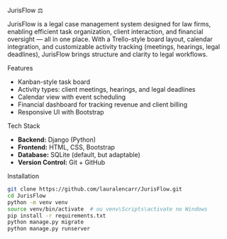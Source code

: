 JurisFlow ⚖️

JurisFlow is a legal case management system designed for law firms, enabling efficient task organization, client interaction, and financial oversight — all in one place. 
With a Trello-style board layout, calendar integration, and customizable activity tracking (meetings, hearings, legal deadlines), JurisFlow brings structure and clarity to legal workflows.

Features

- Kanban-style task board
- Activity types: client meetings, hearings, and legal deadlines
- Calendar view with event scheduling
- Financial dashboard for tracking revenue and client billing
- Responsive UI with Bootstrap

Tech Stack

- **Backend:** Django (Python)
- **Frontend:** HTML, CSS, Bootstrap
- **Database:** SQLite (default, but adaptable)
- **Version Control:** Git + GitHub

Installation

```bash
git clone https://github.com/lauralencarr/JurisFlow.git
cd JurisFlow
python -m venv venv
source venv/bin/activate  # ou venv\Scripts\activate no Windows
pip install -r requirements.txt
python manage.py migrate
python manage.py runserver
